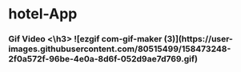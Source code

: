 # hotel-App
<h3> Gif Video <\h3>
 ![ezgif com-gif-maker (3)](https://user-images.githubusercontent.com/80515499/158473248-2f0a572f-96be-4e0a-8d6f-052d9ae7d769.gif)
 
